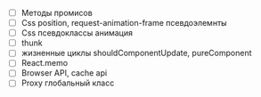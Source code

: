 - [ ] Методы промисов
- [ ] Css position, request-animation-frame псевдоэлемнты
- [ ] Css псевдоклассы анимация
- [ ] thunk
- [ ] жизненные циклы shouldComponentUpdate, pureComponent
- [ ] React.memo
- [ ] Browser API, cache api
- [ ] Proxy глобальный класс